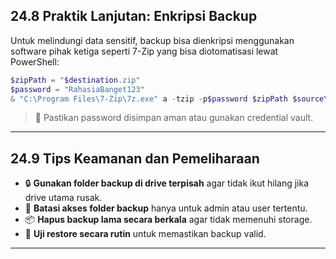 ## **24.8 Praktik Lanjutan: Enkripsi Backup**

Untuk melindungi data sensitif, backup bisa dienkripsi menggunakan software pihak ketiga seperti 7-Zip yang bisa diotomatisasi lewat PowerShell:

```powershell
$zipPath = "$destination.zip"
$password = "RahasiaBanget123"
& "C:\Program Files\7-Zip\7z.exe" a -tzip -p$password $zipPath $source\*
```

> 🔐 Pastikan password disimpan aman atau gunakan credential vault.

---

## **24.9 Tips Keamanan dan Pemeliharaan**

- 🔒 **Gunakan folder backup di drive terpisah** agar tidak ikut hilang jika drive utama rusak.
- 📁 **Batasi akses folder backup** hanya untuk admin atau user tertentu.
- 📦 **Hapus backup lama secara berkala** agar tidak memenuhi storage.
- 🔄 **Uji restore secara rutin** untuk memastikan backup valid.

---
